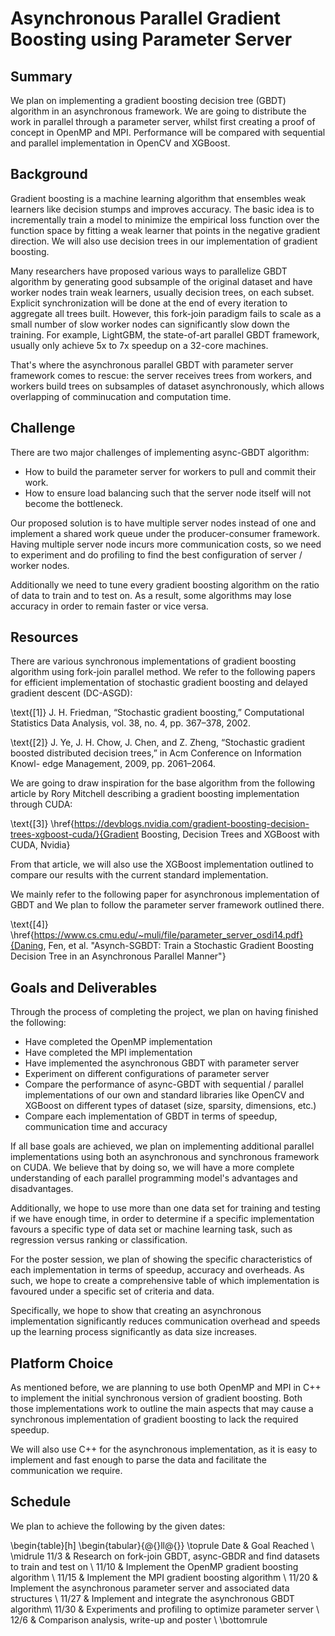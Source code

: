 # Asynchronous Parallel Gradient Boosting using Parameter Server

## Summary
We plan on implementing a gradient boosting decision tree (GBDT) algorithm in an asynchronous framework. We are going to distribute the work in parallel through a parameter server, whilst first creating a proof of concept in OpenMP and MPI. Performance will be compared with sequential and parallel implementation in OpenCV and XGBoost.

## Background
Gradient boosting is a machine learning algorithm that ensembles weak learners like decision stumps and improves accuracy. The basic idea is to incrementally train a model to minimize the empirical loss function over the function space by fitting a weak learner that points in the negative gradient direction. We will also use decision trees in our implementation of gradient boosting.

Many researchers have proposed various ways to parallelize GBDT algorithm by generating good subsample of the original dataset and have worker nodes train weak learners, usually decision trees, on each subset. Explicit synchronization will be done at the end of every iteration to aggregate all trees built. However, this fork-join paradigm fails to scale as a small number of slow worker nodes can significantly slow down the training. For example, LightGBM, the state-of-art parallel GBDT framework, usually only achieve 5x to 7x speedup on a 32-core machines.

That's where the asynchronous parallel GBDT with parameter server framework comes to rescue: the server receives trees from workers, and workers build trees on subsamples of dataset asynchronously, which allows overlapping of comminucation and computation time.

## Challenge
There are two major challenges of implementing async-GBDT algorithm:
* How to build the parameter server for workers to pull and commit their work.
* How to ensure load balancing such that the server node itself will not become the bottleneck.

Our proposed solution is to have multiple server nodes instead of one and implement a shared work queue under the producer-consumer framework. Having multiple server node incurs more communication costs, so we need to experiment and do profiling to find the best configuration of server / worker nodes.

Additionally we need to tune every gradient boosting algorithm on the ratio of data to train and to test on. As a result, some algorithms may lose accuracy in order to remain faster or vice versa.

## Resources
There are various synchronous implementations of gradient boosting algorithm using fork-join parallel method. We refer to the following papers for efficient implementation of stochastic gradient boosting and delayed gradient descent (DC-ASGD): 

\text{[1]} J. H. Friedman, “Stochastic gradient boosting,” Computational Statistics Data Analysis, vol. 38, no. 4, pp. 367–378, 2002.

\text{[2]} J. Ye, J. H. Chow, J. Chen, and Z. Zheng, “Stochastic gradient boosted distributed decision trees,” in Acm Conference on Information Knowl- edge Management, 2009, pp. 2061–2064.

We are going to draw inspiration for the base algorithm from the following article by Rory Mitchell describing a gradient boosting implementation through CUDA:

\text{[3]} \href{https://devblogs.nvidia.com/gradient-boosting-decision-trees-xgboost-cuda/}{Gradient Boosting, Decision Trees and XGBoost with CUDA, Nvidia}

From that article, we will also use the XGBoost implementation outlined to compare our results with the current standard implementation.

We mainly refer to the following paper for asynchronous implementation of GBDT and We plan to follow the parameter server framework outlined there. 

\text{[4]} \href{https://www.cs.cmu.edu/~muli/file/parameter_server_osdi14.pdf}{Daning, Fen, et al. "Asynch-SGBDT: Train a Stochastic Gradient Boosting Decision Tree in an Asynchronous Parallel Manner"}

## Goals and Deliverables
Through the process of completing the project, we plan on having finished the following:
* Have completed the OpenMP implementation
* Have completed the MPI implementation
* Have implemented the asynchronous GBDT with parameter server
* Experiment on different configurations of parameter server
* Compare the performance of async-GBDT with sequential / parallel implementations of our own and standard libraries like OpenCV and XGBoost on different types of dataset (size, sparsity, dimensions, etc.)
* Compare each implementation of GBDT in terms of speedup, communication time and accuracy

If all base goals are achieved, we plan on implementing additional parallel implementations using both an asynchronous and synchronous framework on CUDA. We believe that by doing so, we will have a more complete understanding of each parallel programming model's advantages and disadvantages.

Additionally, we hope to use more than one data set for training and testing if we have enough time, in order to determine if a specific implementation favours a specific type of data set or machine learning task, such as regression versus ranking or classification.

For the poster session, we plan of showing the specific characteristics of each implementation in terms of speedup, accuracy and overheads. As such, we hope to create a comprehensive table of which implementation is favoured under a specific set of criteria and data.

Specifically, we hope to show that creating an asynchronous implementation significantly reduces communication overhead and speeds up the learning process significantly as data size increases.

## Platform Choice
As mentioned before, we are planning to use both OpenMP and MPI in C++ to implement the initial synchronous version of gradient boosting. Both those implementations work to outline the main aspects that may cause a synchronous implementation of gradient boosting to lack the required speedup.

We will also use C++ for the asynchronous implementation, as it is easy to implement and fast enough to parse the data and facilitate the communication we require.

## Schedule
We plan to achieve the following by the given dates:

\begin{table}[h]
\begin{tabular}{@{}ll@{}}
\toprule
Date  & Goal Reached \\ \midrule
11/3  & Research on fork-join GBDT, async-GBDR and find datasets to train and test on \\
11/10  & Implement the OpenMP gradient boosting algorithm \\
11/15 & Implement the MPI gradient boosting algorithm   \\
11/20 & Implement the asynchronous parameter server and associated data structures         \\
11/27 & Implement and integrate the asynchronous GBDT algorithm\\
11/30 & Experiments and profiling to optimize parameter server \\
12/6  & Comparison analysis, write-up and poster \\ 
\bottomrule

